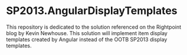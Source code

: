 # SP2013.AngularDisplayTemplates
This repository is dedicated to the solution referenced on the Rightpoint blog by Kevin Newhouse. This solution will implement item display templates created by Angular instead of the OOTB SP2013 display templates.
